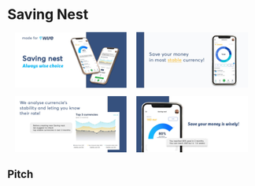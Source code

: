 # Saving Nest
<p align="center">
<img src="https://github.com/colakburak/Saving-Nest/blob/main/images/pitch_1.jpg" width="45%"/> &nbsp; &nbsp;  <img src="https://github.com/colakburak/Saving-Nest/blob/main/images/pitch_2.jpg" width="45%"/>
</p>

<p align="center">
<img src="https://github.com/colakburak/Saving-Nest/blob/main/images/pitch_3.jpeg" width="45%"/> &nbsp; &nbsp;  <img src="https://github.com/colakburak/Saving-Nest/blob/main/images/pitch_4.jpeg" width="45%"/>
</p>

## Pitch

<!---
<details>
    <summary>Click me</summary>

  ### Heading
  1. Foo
  2. Bar
     * Baz
     * Qux
     
  ### Some Code
  ```js
  function logSomething(something) {
    console.log('Something', something);
  }
  ```
</details>

![First](https://github.com/colakburak/Saving-Nest/blob/main/images/pitch_1.jpg "First") 
![Second](https://github.com/colakburak/Saving-Nest/blob/main/images/pitch_2.jpg "Second")
![Third](https://github.com/colakburak/Saving-Nest/blob/main/images/pitch_3.jpeg "Third")
![Fourth](https://github.com/colakburak/Saving-Nest/blob/main/images/pitch_3.jpeg "Fourth")
-->
